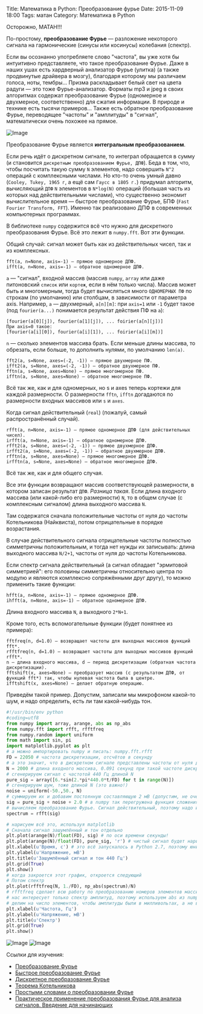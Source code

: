 Title: Математика в Python: Преобразование фурье
Date: 2015-11-09 18:00
Tags: матан
Category: Математика в Python
 
Осторожно, МАТАН!!!

По-простому, **преобразование Фурье** — разложение некоторого сигнала на гармонические (синусы или косинусы) колебания (спектр). 

Если вы осознанно употребляете слово "частота", вы уже хотя бы интуитивно представляете, что такое преобразование Фурье. Даже в наших ушах есть хардверный анализатор Фурье (улитка) (а также продвинутые драйвера в мозгу), благодаря которому мы различаем голоса, ноты, тембры... Призма раскладывает белый свет на цвета радуги — это тоже Фурье-анализатор. Форматы mp3 и jpeg в своих алгоритмах содержат преобразование Фурье (одномерное и двухмерное, соответственно) для сжатия информации. В природе и технике есть тысячи примеров... Также есть обратное преобразование Фурье, переводящее "частоты" и "амплитуды" в "сигнал", математически очень похожее на прямое.

![Image](http://old.pynsk.ru/images/posts/matan_1.jpg)

Преобразование Фурье является **интегральным преобразованием**. 

Если речь идёт о дискретном сигнале, то интеграл обращается в сумму (и становится `дискретным преобразованием Фурье, ДПФ`). Беда в том, что, чтобы посчитать такую сумму `N` элементов, надо совершить ```N^2``` операций с комплексными числами. Но кто-то очень умный давно (`Cooley, Tukey, 1965 г`, а ещё сам `Гаусс в 1805 г.`) придумал алгоритм, вычисляющий `ДПФ` ```N``` элементов в `N*log(N)` операций (большая часть из которых над действительными числами), что существенно экономит вычислительное время — быстрое преобразование Фурье, БПФ (`Fast Fourier Transform, FFT`). Именно так реализовано ДПФ в современных компьютерных программах.

В библиотеке `numpy` содержится всё что нужно для дискретного преобразования Фурье. Всё это лежит в `numpy.fft`. Вот эти функции.

Общий случай: сигнал может быть как из действительных чисел, так и из комплексных.

```
fft(a, n=None, axis=-1) — прямое одномерное ДПФ.
ifft(a, n=None, axis=-1) — обратное одномерное ДПФ.
```

`a` — "сигнал", входной массив (массив `numpy`, `array` или даже питоновский `список` или `кортеж`, если в нём только числа). Массив может быть и многомерным, тогда будет вычисляться много `ОДНОМЕРНЫХ ПФ` по строкам (по умолчанию) или столбцам, в зависимости от параметра axis. Например, `a` — двухмерный, `a[n][m]`: при `axis=1` или `-1` будет такое (под `fourier(a...)` понимается результат действия ПФ на `a`):

```
[fourier(a[0][j]), fourier(a[1][j]), ... foirier(a[n][j])]
При axis=0 такое:
[fourier(a[i][0]), fourier(a[i][1]), ... foirier(a[i][m])]
```

`n` — сколько элементов массива брать. Если меньше длины массива, то обрезать, если больше, то дополнить нулями, по умолчанию ```len(a)```.

```
fft2(a, s=None, axes=(-2, -1)) — прямое двухмерное ПФ.
ifft2(a, s=None, axes=(-2, -1)) — обратное двухмерное ПФ.
fftn(a, s=None, axes=None) — прямое многомерное ПФ.
ifftn(a, s=None, axes=None) — обратное многомерное ПФ.
```

Всё так же, как и для одномерных, но s и axes теперь кортежи для каждой размерности. О размерности `fftn`, `ifftn` догадаются по размерности входных массивов или `s` и `axes`.

Когда сигнал действительный (`real`) (пожалуй, самый распространённый случай).

```
rfft(a, n=None, axis=-1) — прямое одномерное ДПФ (для действительных чисел).
irfft(a, n=None, axis=-1) — обратное одномерное ДПФ.
rfft2(a, s=None, axes=(-2, -1)) — прямое двухмерное ДПФ.
irfft2(a, s=None, axes=(-2, -1)) — обратное двухмерное ДПФ.
rfftn(a, s=None, axes=None) — прямое многомерное ДПФ.
irfftn(a, s=None, axes=None) — обратное многомерное ДПФ.
```

Всё так же, как и для общего случая.

Все эти функции возвращают массив соответствующей размерности, в котором записан результат `ДПФ`. *Разница такая*. Если длина входного массива (или какой-либо его размерности) `N`, то в общем случае (с комплексным сигналом) длина выходного массива `N`. 

Там содержатся сначала положительные частоты от нуля до частоты Котельникова (Найквиста), потом отрицательные в порядке возрастания.

В случае действительного сигнала отрицательные частоты полностью симметричны положительным, и тогда нет нужды их записывать: длина выходного массива `N/2+1`, частоты от нуля до частоты Котельникова.

Если спектр сигнала действительный (а сигнал обладает "эрмитовой симметрией": его половины симметричны относительно центра по модулю и являются комплексно сопряжёнными друг другу), то можно применить такие функции:

```
hfft(a, n=None, axis=-1) — прямое одномерное ДПФ.
ihfft(a, n=None, axis=-1) — обратное одномерное ДПФ.
```

Длина входного массива `N`, а выходного ```2*N+1```.

Кроме того, есть вспомогательные функции (будет понятнее из примера):
```
fftfreq(n, d=1.0) — возвращает частоты для выходных массивов функций fft*.
rfftfreq(n, d=1.0) — возвращает частоты для выходных массивов функций rfft*.
n — длина входного массива, d — период дискретизации (обратная частота дискретизации).
fftshift(x, axes=None) — преобразует массив (с результатом ДПФ, от функций fft*) так, чтобы нулевая частота была в центре.
ifftshift(x, axes=None) — делает обратную операцию.
```

Приведём такой пример. Допустим, записали мы микрофоном какой-то шум, и надо определить, есть ли там какой-нибудь тон.
```python
#!/usr/bin/env python
#coding=utf8
from numpy import array, arange, abs as np_abs
from numpy.fft import rfft, rfftfreq
from numpy.random import uniform
from math import sin, pi
import matplotlib.pyplot as plt
# а можно импортировать numpy и писать: numpy.fft.rfft
FD = 22050 # частота дискретизации, отсчётов в секунду
# а это значит, что в дискретном сигнале представлены частоты от нуля до 11025 Гц (это и есть теорема Котельникова)
N = 2000 # длина входного массива, 0.091 секунд при такой частоте дискретизации
# сгенерируем сигнал с частотой 440 Гц длиной N
pure_sig = array([6.*sin(2.*pi*440.0*t/FD) for t in range(N)])
# сгенерируем шум, тоже длиной N (это важно!)
noise = uniform(-50.,50., N)
# суммируем их и добавим постоянную составляющую 2 мВ (допустим, не очень хороший микрофон попался. Или звуковая карта или АЦП)
sig = pure_sig + noise + 2.0 # в numpy так перегружена функция сложения
# вычисляем преобразование Фурье. Сигнал действительный, поэтому надо использовать rfft, это быстрее, чем fft
spectrum = rfft(sig)

# нарисуем всё это, используя matplotlib
# Сначала сигнал зашумлённый и тон отдельно
plt.plot(arange(N)/float(FD), sig) # по оси времени секунды!
plt.plot(arange(N)/float(FD), pure_sig, 'r') # чистый сигнал будет нарисован красным
plt.xlabel(u'Время, c') # это всё запускалось в Python 2.7, поэтому юникодовские строки
plt.ylabel(u'Напряжение, мВ')
plt.title(u'Зашумлённый сигнал и тон 440 Гц')
plt.grid(True)
plt.show()
# когда закроется этот график, откроется следующий
# Потом спектр
plt.plot(rfftfreq(N, 1./FD), np_abs(spectrum)/N)
# rfftfreq сделает всю работу по преобразованию номеров элементов массива в герцы
# нас интересует только спектр амплитуд, поэтому используем abs из numpy (действует на массивы поэлементно)
# делим на число элементов, чтобы амплитуды были в милливольтах, а не в суммах Фурье. Проверить просто — постоянные составляющие должны совпадать в сгенерированном сигнале и в спектре
plt.xlabel(u'Частота, Гц')
plt.ylabel(u'Напряжение, мВ')
plt.title(u'Спектр')
plt.grid(True)
plt.show()
```


![Image](http://old.pynsk.ru/images/posts/matan_2.png)
![Image](http://old.pynsk.ru/images/posts/matan_3.png)


Ссылки для изучения:

- [Преобразование Фурье](https://ru.wikipedia.org/wiki/Преобразование_Фурье)
- [Быстрое преобразование Фурье](https://ru.wikipedia.org/wiki/Быстрое_преобразование_Фурье)
- [Дискретное преобразование Фурье](https://ru.wikipedia.org/wiki/Дискретное_преобразование_Фурье)
- [Теорема Котельникова](https://ru.wikipedia.org/wiki/Теорема_Котельникова)
- [Простыми словами о преобразовании Фурье](http://habrahabr.ru/post/196374/)
- [Практическое применение преобразования Фурье для анализа сигналов. Введение для начинающих](http://habrahabr.ru/post/269991/)